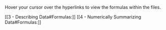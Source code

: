 Hover your cursor over the hyperlinks to view the formulas within the files.

[[3 - Describing Data#Formulas:]]
[[4 - Numerically Summarizing Data#Formulas:]]
